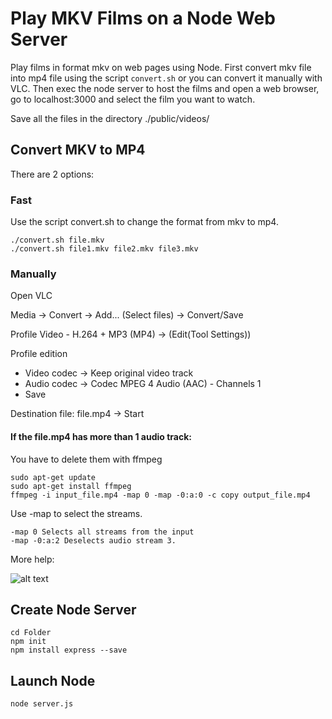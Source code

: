 # Play MKV Films on a Node Web Server
Play films in format mkv on web pages using Node. First convert mkv file into mp4 file using the script ```convert.sh```
or you can convert it manually with VLC. Then exec the node server to host the films and open a web browser, go to localhost:3000 and select
the film you want to watch.

Save all the files in the directory ./public/videos/

## Convert MKV to MP4
There are 2 options: 

### Fast
Use the script convert.sh to change the format from mkv to mp4.
```
./convert.sh file.mkv
./convert.sh file1.mkv file2.mkv file3.mkv
```

### Manually 
Open VLC

Media -> Convert -> Add... (Select files) -> Convert/Save

Profile Video - H.264 + MP3 (MP4) -> (Edit(Tool Settings))

Profile edition
- Video codec -> Keep original video track
- Audio codec -> Codec MPEG 4 Audio (AAC) - Channels 1
- Save

Destination file: file.mp4 -> Start

#### If the file.mp4 has more than 1 audio track:
You have to delete them with ffmpeg
```
sudo apt-get update
sudo apt-get install ffmpeg
ffmpeg -i input_file.mp4 -map 0 -map -0:a:0 -c copy output_file.mp4
```
Use -map to select the streams.
```
-map 0 Selects all streams from the input
-map -0:a:2 Deselects audio stream 3.
```
More help:

![alt text](https://github.com/xansx/MKV-WebServer/blob/main/ffmpeg.png)

## Create Node Server
```
cd Folder
npm init
npm install express --save
```

## Launch Node
```
node server.js
```
